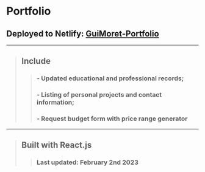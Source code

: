 # Portfolio

##  Deployed to Netlify: [GuiMoret-Portfolio](https://guimoret-portfolio.netlify.app)
---
> ## Include
>>### - Updated educational and professional records;
>>### - Listing of personal projects and contact information;
>>### - Request budget form with price range generator
---
> ## Built with **React.js**
>> ### Last updated: February 2nd 2023
